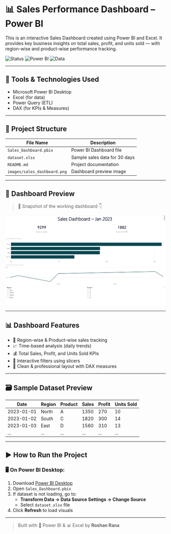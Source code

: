 # 📊 Sales Performance Dashboard – Power BI

This is an interactive Sales Dashboard created using Power BI and Excel. It provides key business insights on total sales, profit, and units sold — with region-wise and product-wise performance tracking.

![Status](https://img.shields.io/badge/Project%20Status-Completed-brightgreen)
![Power BI](https://img.shields.io/badge/Tool-Power--BI-yellow)
![Data](https://img.shields.io/badge/Dataset-Synthetic-lightgrey)

---

## 🔧 Tools & Technologies Used

- Microsoft Power BI Desktop
- Excel (for data)
- Power Query (ETL)
- DAX (for KPIs & Measures)

---

## 📁 Project Structure

| File Name                | Description                                       |
|--------------------------|---------------------------------------------------|
| `Sales_Dashboard.pbix`   | Power BI Dashboard file                          |
| `dataset.xlsx`           | Sample sales data for 30 days                    |
| `README.md`              | Project documentation                            |
| `images/sales_dashboard.png` | Dashboard preview image                    |

---

## 📸 Dashboard Preview

> 📍 Snapshot of the working dashboard 👇

<img src="Dashboard.png" width="800" alt="Sales Dashboard Preview">

---

## 📊 Dashboard Features

- 📍 Region-wise & Product-wise sales tracking  
- 📈 Time-based analysis (daily trends)  
- 💰 Total Sales, Profit, and Units Sold KPIs  
- 🧊 Interactive filters using slicers  
- 📑 Clean & professional layout with DAX measures

---

## 🗃 Sample Dataset Preview

| Date       | Region | Product | Sales | Profit | Units Sold |
|------------|--------|---------|-------|--------|-------------|
| 2023-01-01 | North  | A       | 1350  | 270    | 10          |
| 2023-01-02 | South  | C       | 1820  | 300    | 14          |
| 2023-01-03 | East   | D       | 1560  | 310    | 13          |
| ...        | ...    | ...     | ...   | ...    | ...         |

---

## ▶️ How to Run the Project

### 🖥 On Power BI Desktop:
1. Download [Power BI Desktop](https://powerbi.microsoft.com/en-us/desktop/)
2. Open `Sales_Dashboard.pbix`
3. If dataset is not loading, go to:
   - **Transform Data → Data Source Settings → Change Source**
   - Select `dataset.xlsx` file
4. Click **Refresh** to load visuals

---

> Built with 💛 Power BI & 📊 Excel by **Roshan Rana**
